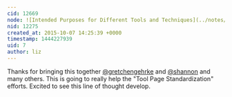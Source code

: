 ```yaml
---
cid: 12669
node: ![Intended Purposes for Different Tools and Techniques](../notes/gretchengehrke/10-07-2015/intended-purposes-for-different-tools-and-techniques)
nid: 12275
created_at: 2015-10-07 14:25:39 +0000
timestamp: 1444227939
uid: 7
author: liz
---
```


Thanks for bringing this together [@gretchengehrke](/profile/gretchengehrke) and [@shannon](/profile/shannon) and many others. This is going to really help the "Tool Page Standardization" efforts. Excited to see this line of thought develop. 